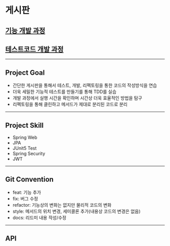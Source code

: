 # 게시판
## [기능 개발 과정](docs/PROGRESS.md)
## [테스트코드 개발 과정](docs/TEST_PROGRESS.md)
***

## Project Goal
- 간단한 게시판을 통해서 테스트, 개발, 리펙토링을 통한 코드의 작성방식을 연습
- 더욱 세밀한 기능적 테스트를 만들기를 통해 TDD를 실습
- 개발 과정에서 실행 시간을 확인하며 시간상 더욱 효율적인 방법을 탐구
- 리펙토링을 통해 클린하고 메서드가 제대로 분리된 코드로 분리
***
## Project Skill
- Spring Web
- JPA
- JUnit5 Test
- Spring Security
- JWT
***
## Git Convention
- feat: 기능 추가
- fix: 버그 수정
- refactor: 기능상의 변화는 없지만 물리적 코드의 변화
- style: 메서드의 위치 변경, 세미콜론 추가(내용상 코드의 변경은 없음)
- docs: 리드미 내용 작성/수정
***
## API

